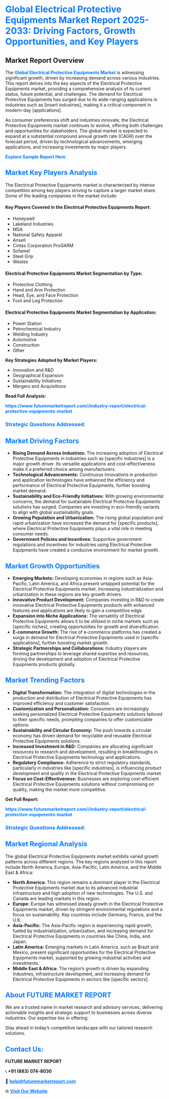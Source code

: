 <h1 style="color: #007BFF;">Global Electrical Protective Equipments Market Report 2025-2033: Driving Factors, Growth Opportunities, and Key Players</h1>

<section id="overview">
<h2>Market Report Overview</h2>
<p>The <a href="https://www.futuremarketreport.com//industry-report/electrical-protective-equipments-market" style="color: #007BFF; text-decoration: none;"><strong>Global Electrical Protective Equipments Market</strong></a> is witnessing significant growth, driven by increasing demand across various industries. This report delves into the key aspects of the Electrical Protective Equipments market, providing a comprehensive analysis of its current status, future potential, and challenges. The demand for Electrical Protective Equipments has surged due to its wide-ranging applications in industries such as [insert industries], making it a critical component in modern-day [applications].</p>
<p>As consumer preferences shift and industries innovate, the Electrical Protective Equipments market continues to evolve, offering both challenges and opportunities for stakeholders. The global market is expected to expand at a substantial compound annual growth rate (CAGR) over the forecast period, driven by technological advancements, emerging applications, and increasing investments by major players.</p>
</section>

<section id="overview">
<p><a href="https://www.futuremarketreport.com//request-sample/reportId=87065" style="color: #007BFF; text-decoration: none;"><strong>Explore Sample Report Here</strong></a></p>
</section>

<section id="key-players">
<h2 style="color: #007BFF;">Market Key Players Analysis</h2>
<p>The Electrical Protective Equipments market is characterized by intense competition among key players striving to capture a larger market share. Some of the leading companies in the market include:</p>
<h4>Key Players Covered in the Electrical Protective Equipments Report:</h4>
<ul><li>Honeywell</li><li>Lakeland Industries</li><li>MSA</li><li>National Safety Apparel</li><li>Ansell</li><li>Cintas Corporation ProGARM</li><li>Sofamel</li><li>Steel Grip</li><li>Westex</li></ul>
<h4>Electrical Protective Equipments Market Segmentation by Type:</h4>
<ul><li>Protective Clothing</li><li>Hand and Arm Protection</li><li>Head, Eye, and Face Protection</li><li>Foot and Leg Protection</li></ul>

<h4>Electrical Protective Equipments Market Segmentation by Application:</h4>
<ul><li>Power Station</li><li>Petrochemical Industry</li><li>Welding Industry</li><li>Automotive</li><li>Construction</li><li>Other</li></ul>
<p><strong>Key Strategies Adopted by Market Players:</strong></p>
<ul>
<li>Innovation and R&D</li>
<li>Geographical Expansion</li>
<li>Sustainability Initiatives</li>
<li>Mergers and Acquisitions</li>
</ul>
</section>

<section>
<p><strong>Read Full Analysis: </strong></p><a href="https://www.futuremarketreport.com//industry-report/electrical-protective-equipments-market" style="color: #007BFF; text-decoration: none;"><strong>https://www.futuremarketreport.com//industry-report/electrical-protective-equipments-market</strong></a>
<h3 style="color: #007BFF;">Strategic Questions Addressed:</h3>
</section>

<section id="driving-factors">
<h2 style="color: #007BFF;">Market Driving Factors</h2>
<ul>
<li><strong>Rising Demand Across Industries:</strong> The increasing adoption of Electrical Protective Equipments in industries such as [specific industries] is a major growth driver. Its versatile applications and cost-effectiveness make it a preferred choice among manufacturers.</li>
<li><strong>Technological Advancements:</strong> Continuous innovations in production and application technologies have enhanced the efficiency and performance of Electrical Protective Equipments, further boosting market demand.</li>
<li><strong>Sustainability and Eco-Friendly Initiatives:</strong> With growing environmental concerns, the demand for sustainable Electrical Protective Equipments solutions has surged. Companies are investing in eco-friendly variants to align with global sustainability goals.</li>
<li><strong>Growing Population and Urbanization:</strong> The rising global population and rapid urbanization have increased the demand for [specific products], where Electrical Protective Equipments plays a vital role in meeting consumer needs.</li>
<li><strong>Government Policies and Incentives:</strong> Supportive government regulations and incentives for industries using Electrical Protective Equipments have created a conducive environment for market growth.</li>
</ul>
</section>

<section id="growth-opportunities">
<h2 style="color: #007BFF;">Market Growth Opportunities</h2>
<ul>
<li><strong>Emerging Markets:</strong> Developing economies in regions such as Asia-Pacific, Latin America, and Africa present untapped potential for the Electrical Protective Equipments market. Increasing industrialization and urbanization in these regions are key growth drivers.</li>
<li><strong>Innovative Product Development:</strong> Companies investing in R&D to create innovative Electrical Protective Equipments products with enhanced features and applications are likely to gain a competitive edge.</li>
<li><strong>Expansion into Niche Applications:</strong> The versatility of Electrical Protective Equipments allows it to be utilized in niche markets such as [specific niches], creating opportunities for growth and diversification.</li>
<li><strong>E-commerce Growth:</strong> The rise of e-commerce platforms has created a surge in demand for Electrical Protective Equipments used in [specific applications], further boosting market growth.</li>
<li><strong>Strategic Partnerships and Collaborations:</strong> Industry players are forming partnerships to leverage shared expertise and resources, driving the development and adoption of Electrical Protective Equipments products globally.</li>
</ul>
</section>

<section id="trending-factors">
<h2 style="color: #007BFF;">Market Trending Factors</h2>
<ul>
<li><strong>Digital Transformation:</strong> The integration of digital technologies in the production and distribution of Electrical Protective Equipments has improved efficiency and customer satisfaction.</li>
<li><strong>Customization and Personalization:</strong> Consumers are increasingly seeking personalized Electrical Protective Equipments solutions tailored to their specific needs, prompting companies to offer customizable options.</li>
<li><strong>Sustainability and Circular Economy:</strong> The push towards a circular economy has driven demand for recyclable and reusable Electrical Protective Equipments solutions.</li>
<li><strong>Increased Investment in R&D:</strong> Companies are allocating significant resources to research and development, resulting in breakthroughs in Electrical Protective Equipments technology and applications.</li>
<li><strong>Regulatory Compliance:</strong> Adherence to strict regulatory standards, particularly in industries like [specific industries], is influencing product development and quality in the Electrical Protective Equipments market.</li>
<li><strong>Focus on Cost-Effectiveness:</strong> Businesses are exploring cost-efficient Electrical Protective Equipments solutions without compromising on quality, making the market more competitive.</li>
</ul>
</section>

<section>
<p><strong>Get Full Report: </strong></p><a href="https://www.futuremarketreport.com//industry-report/electrical-protective-equipments-market" style="color: #007BFF; text-decoration: none;"><strong>https://www.futuremarketreport.com//industry-report/electrical-protective-equipments-market</strong></a>
<h3 style="color: #007BFF;">Strategic Questions Addressed:</h3>
</section>


<section id="regional-analysis">
<h2 style="color: #007BFF;">Market Regional Analysis</h2>
<p>The global Electrical Protective Equipments market exhibits varied growth patterns across different regions. The key regions analyzed in this report include North America, Europe, Asia-Pacific, Latin America, and the Middle East & Africa:</p>
<ul>
<li><strong>North America:</strong> This region remains a dominant player in the Electrical Protective Equipments market due to its advanced industrial infrastructure and high adoption of new technologies. The U.S. and Canada are leading markets in this region.</li>
<li><strong>Europe:</strong> Europe has witnessed steady growth in the Electrical Protective Equipments market, driven by stringent environmental regulations and a focus on sustainability. Key countries include Germany, France, and the U.K.</li>
<li><strong>Asia-Pacific:</strong> The Asia-Pacific region is experiencing rapid growth, fueled by industrialization, urbanization, and increasing demand for Electrical Protective Equipments in countries like China, India, and Japan.</li>
<li><strong>Latin America:</strong> Emerging markets in Latin America, such as Brazil and Mexico, present significant opportunities for the Electrical Protective Equipments market, supported by growing industrial activities and investments.</li>
<li><strong>Middle East & Africa:</strong> The region’s growth is driven by expanding industries, infrastructure development, and increasing demand for Electrical Protective Equipments in sectors like [specific sectors].</li>
</ul>
</section>

<footer>
<h2 style="color: #007BFF;">About FUTURE MARKET REPORT</h2>
<p>We are a trusted name in market research and advisory services, delivering actionable insights and strategic support to businesses across diverse industries. Our expertise lies in offering:</p>

<p>Stay ahead in today’s competitive landscape with our tailored research solutions.</p>

<h2 style="color: #007BFF;">Contact Us:</h2>
<p><strong>FUTURE MARKET REPORT</strong></p>
<p>📞 <strong>+91 (883) 074-8030</strong></p>
<p>📧 <strong><a href="mailto:help@futuremarketreport.com" style="color: #007BFF;">help@futuremarketreport.com</a></strong></p>
<p>🌐 <strong><a href="https://www.futuremarketreport.com/" style="color: #007BFF;">Visit Our Website</a></strong></p>
</footer>